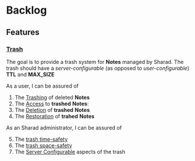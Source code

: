 
# Backlog

## Features

### [Trash](./trash.feature.md#epics)<a id="trash"></a>

The goal is to provide a trash system for **Notes** managed by Sharad. The trash should have a _server-configurable_ (as opposed to _user-configurable_) **TTL** and **MAX_SIZE**

As a user, I can be assured of

1. The [Trashing](./trash.feature.md#trashing) of deleted **Notes**<a id="trash-trashing"></a>
2. The [Access](./trash.feature.md#access) to __trashed__ **Notes**:<a id="trash-access"></a>
3. The [Deletion](./trash.feature.md#deletion) of __trashed__ **Notes**<a id="trash-deletion"></a>
4. The [Restoration](./trash.feature.md#restoration) of __trahed__ **Notes**<a id="trash-restoration"></a>

As an Sharad administrator, I can be assured of

5. The [trash time-safety](./trash.feature.md#timeSafety)<a id="trash-timeSafety"></a>
6. The [trash space-safety](./trash.feature.md#spaceSafety)<a id="trash-spaceSafety"></a>
7. The [Server Configurable](./trash.feature.md#serverConfigurable) aspects of the trash<a id="trash-serverConfigurable"></a>
